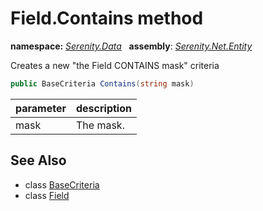 # Field.Contains method
**namespace:** *[Serenity.Data](../../README.md#serenity.data-namespace)*   **assembly**: *[Serenity.Net.Entity](../../README.md)*

Creates a new "the Field CONTAINS mask" criteria

```csharp
public BaseCriteria Contains(string mask)
```

| parameter | description |
| --- | --- |
| mask | The mask. |

## See Also

* class [BaseCriteria](../Serenity.Net.Data/../BaseCriteria.md)
* class [Field](../Field.md)